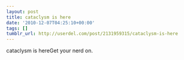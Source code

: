 ```yaml
---
layout: post
title: cataclysm is here
date: '2010-12-07T04:25:10+00:00'
tags: []
tumblr_url: http://userdel.com/post/2131959315/cataclysm-is-here
---
```

cataclysm is hereGet your nerd on.
